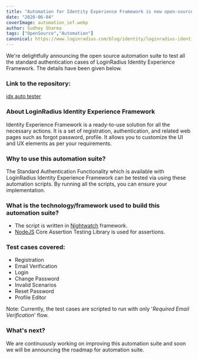 ```yaml
---
title: "Automation for Identity Experience Framework is now open-source !!!"
date: "2020-06-04"
coverImage: automation_ief.webp
author: Sudhey Sharma
tags: ["OpenSource","Automation"]
canonical: https://www.loginradius.com/blog/identity/loginradius-identity-experience-framework/
---
```


We're delightfully announcing the open source automation suite to test all the standard authentication cases of LoginRadius Identity Experience Framework.
The details have been given below.

### Link to the repository:
[idx auto tester](https://github.com/LoginRadius/idx-auto-tester/)

### About LoginRadius Identity Experience Framework
Identity Experience Framework is a ready-to-use solution for all the necessary actions. It is a set of registration, authentication, and related web pages such as forgot password, profile. It allows you to customize the UI and UX elements as per your requirements.


### Why to use this automation suite?
The Standard Authentication Functionality which is available with LoginRadius Identity Experience Framework can be tested via using these automation scripts. By running all the scripts, you can ensure your implementation.


### What is the technology/framework used to build this automation suite?
-   The script is written in [Nightwatch](https://nightwatchjs.org/) framework.
-   [NodeJS](https://nodejs.org/en/) Core Assertion Testing Library is used for assertions.


### Test cases covered:
- Registration
- Email Verification
- Login
- Change Password
- Invalid Scenarios
- Reset Password
- Profile Editor


Note:  Currently, the test cases are scripted to run with only '*Required Email Verification*' flow.


### What's next?
We are continuously working on improving this automation suite and soon we will be announcing the roadmap for automation suite.

